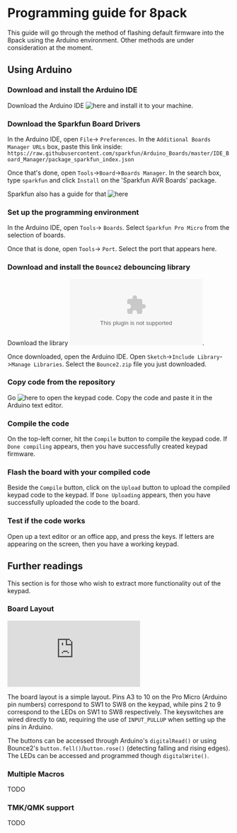 # Programming guide for 8pack
This guide will go through the method of flashing default firmware into the 8pack using the Arduino environment. Other methods are under consideration at the moment. 

## Using Arduino
### Download and install the Arduino IDE
Download the Arduino IDE ![here](https://www.arduino.cc/en/Main/Software) and install it to your machine.

### Download the Sparkfun Board Drivers
In the Arduino IDE, open `File`-> `Preferences`. In the `Additional Boards Manager URLs` box, paste this link inside: ```https://raw.githubusercontent.com/sparkfun/Arduino_Boards/master/IDE_Board_Manager/package_sparkfun_index.json```

Once that's done, open `Tools`->`Board`->`Boards Manager`. In the search box, type `sparkfun` and click `Install` on the 'Sparkfun AVR Boards' package. 

Sparkfun also has a guide for that ![here](https://learn.sparkfun.com/tutorials/pro-micro--fio-v3-hookup-guide/all)

### Set up the programming environment
In the Arduino IDE, open `Tools`-> `Boards`. Select `Sparkfun Pro Micro` from the selection of boards.

Once that is done, open `Tools`-> `Port`. Select the port that appears here.

### Download and install the `Bounce2` debouncing library
Download the library ![here](https://github.com/thomasfredericks/Bounce2/archive/master.zip). 

Once downloaded, open the Arduino IDE. Open `Sketch`->`Include Library`->`Manage Libraries`. Select the `Bounce2.zip` file you just downloaded.

### Copy code from the repository
Go ![here](https://github.com/cgarcia2097/8-Pack/blob/8-pack-updates/Ver.%201.2/Arduino%20Code/8-Pack.ino) to open the keypad code. Copy the code and paste it in the Arduino text editor.

### Compile the code
On the top-left corner, hit the `Compile` button to compile the keypad code. If `Done compiling` appears, then you have successfully created keypad firmware.

### Flash the board with your compiled code
Beside the `Compile` button, click on the `Upload` button to upload the compiled keypad code to the keypad. If `Done Uploading` appears, then you have successfully uploaded the code to the board.

### Test if the code works
Open up a text editor or an office app, and press the keys. If letters are appearing on the screen, then you have a working keypad.

## Further readings
This section is for those who wish to extract more functionality out of the keypad.

### Board Layout 
![img](https://github.com/cgarcia2097/8-Pack/blob/8-pack-updates/Ver.%201.1/keypad/schematic.pdf)

The board layout is a simple layout. Pins A3 to 10 on the Pro Micro (Arduino pin numbers) correspond to SW1 to SW8 on the keypad, while pins 2 to 9 correspond to the LEDs on SW1 to SW8 respectively. The keyswitches are wired directly to `GND`, requiring the use of `INPUT_PULLUP` when setting up the pins in Arduino.

The buttons can be accessed through Arduino's `digitalRead()` or using Bounce2's `button.fell()`/`button.rose()` (detecting falling and rising edges). The LEDs can be accessed and programmed though `digitalWrite()`.

### Multiple Macros
TODO

### TMK/QMK support
TODO
